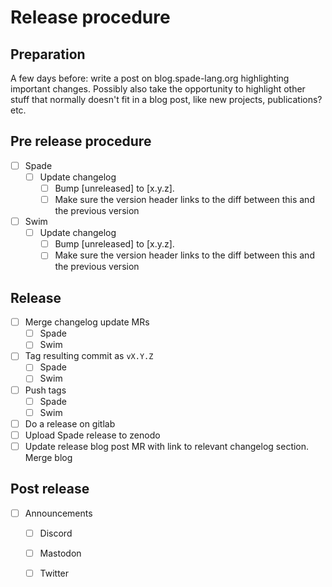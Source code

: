 # Release procedure

## Preparation

A few days before: write a post on blog.spade-lang.org highlighting important changes. Possibly also
take the opportunity to highlight other stuff that normally doesn't fit in a blog post, like new projects, publications? etc.

## Pre release procedure

- [ ] Spade
    - [ ] Update changelog
        - [ ] Bump [unreleased] to [x.y.z].
        - [ ] Make sure the version header links to the diff between this and the previous version
- [ ] Swim
    - [ ] Update changelog
        - [ ] Bump [unreleased] to [x.y.z].
        - [ ] Make sure the version header links to the diff between this and the previous version

## Release

- [ ] Merge changelog update MRs
    - [ ] Spade
    - [ ] Swim
- [ ] Tag resulting commit as `vX.Y.Z`
    - [ ] Spade
    - [ ] Swim
- [ ] Push tags
    - [ ] Spade
    - [ ] Swim
- [ ] Do a release on gitlab
- [ ] Upload Spade release to zenodo
- [ ] Update release blog post MR with link to relevant changelog section. Merge blog

## Post release

- [ ] Announcements
    - [ ] Discord
    - [ ] Mastodon
    - [ ] Twitter

